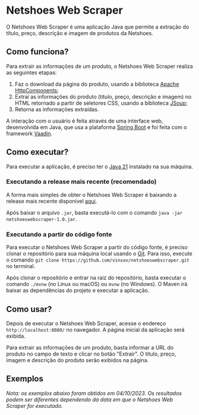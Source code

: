 # Netshoes Web Scraper

O Netshoes Web Scraper é uma aplicação Java que permite a extração do título, preço, descrição e imagem de produtos da Netshoes.

## Como funciona?

Para extrair as informações de um produto, o Netshoes Web Scraper realiza as seguintes etapas:

1. Faz o download da página do produto, usando a biblioteca [Apache HttpComponents](https://hc.apache.org/index.html);
2. Extrai as informações do produto (título, preço, descrição e imagem) no HTML retornado a partir de seletores CSS, usando a biblioteca [JSoup](https://jsoup.org);
3. Retorna as informações extraídas.

A interação com o usuário é feita através de uma interface web, desenvolvida em Java, que usa a plataforma [Spring Boot](https://spring.io/projects/spring-boot) e foi feita com o framework [Vaadin](https://www.vaadin.com).

## Como executar?

Para executar a aplicação, é preciso ter o [Java 21](https://www.oracle.com/java/technologies/downloads/) instalado na sua máquina.

### Executando a release mais recente (recomendado)

A forma mais simples de obter o Netshoes Web Scraper é baixando a release mais recente disponível [aqui](https://github.com). 

Após baixar o arquivo `.jar`, basta executá-lo com o comando `java -jar netshoeswebscraper-1.0.jar`.

### Executando a partir do código fonte

Para executar o Netshoes Web Scraper a partir do código fonte, é preciso clonar o repositório para sua máquina local usando o [Git](https://git-scm.com). Para isso, execute o comando `git clone https://github.com/vinxav/netshoeswebscraper.git` no terminal.

Após clonar o repositório e entrar na raiz do repositório, basta executar o comando `./mvnw` (no Linux ou macOS) ou `mvnw` (no Windows). O Maven irá baixar as dependências do projeto e executar a aplicação.

## Como usar?

Depois de executar o Netshoes Web Scraper, acesse o endereço `http://localhost:8080/` no navegador. A página inicial da aplicação será exibida.

Para extrair as informações de um produto, basta informar a URL do produto no campo de texto e clicar no botão "Extrair". O título, preço, imagem e descrição do produto serão exibidos na página.

## Exemplos

*Nota: os exemplos abaixo foram obtidos em 04/10/2023. Os resultados podem ser diferentes dependendo da data em que o Netshoes Web Scraper for executado.*
